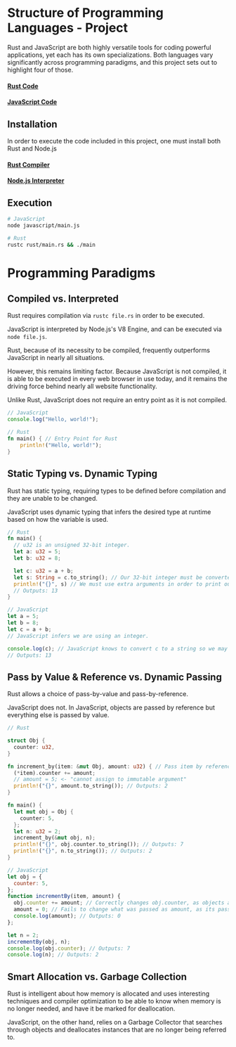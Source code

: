 # Structure of Programming Languages - Project

Rust and JavaScript are both highly versatile tools for coding powerful applications, yet each has its own specializations. Both languages vary significantly across programming paradigms, and this project sets out to highlight four of those.

#### [Rust Code](./main.rs)
#### [JavaScript Code](./javascript/main.js)

## Installation

In order to execute the code included in this project, one must install both Rust and Node.js

#### [Rust Compiler](https://www.rust-lang.org/tools/install)
#### [Node.js Interpreter](https://nodejs.org/en/download/)

## Execution
```bash
# JavaScript
node javascript/main.js

# Rust
rustc rust/main.rs && ./main
```

# Programming Paradigms

## Compiled vs. Interpreted

Rust requires compilation via `rustc file.rs` in order to be executed.

JavaScript is interpreted by Node.js's V8 Engine, and can be executed via `node file.js`.

Rust, because of its necessity to be compiled, frequently outperforms JavaScript in nearly all situations.

However, this remains limiting factor. Because JavaScript is not compiled, it is able to be executed in every web browser in use today, and it remains the driving force behind nearly all website functionality.


Unlike Rust, JavaScript does not require an entry point as it is not compiled.

```js
// JavaScript
console.log("Hello, world!");
```

```rust
// Rust
fn main() { // Entry Point for Rust
    println!("Hello, world!");
}
```

## Static Typing vs. Dynamic Typing

Rust has static typing, requiring types to be defined before compilation and they are unable to be changed.

JavaScript uses dynamic typing that infers the desired type at runtime based on how the variable is used.

```rust
// Rust
fn main() {
  // u32 is an unsigned 32-bit integer.
  let a: u32 = 5;
  let b: u32 = 8;

  let c: u32 = a + b;
  let s: String = c.to_string(); // Our 32-bit integer must be converted to a string in order to print it.
  println!("{}", s) // We must use extra arguments in order to print our string literal.
  // Outputs: 13
}
```

```js
// JavaScript
let a = 5;
let b = 8;
let c = a + b;
// JavaScript infers we are using an integer.

console.log(c); // JavaScript knows to convert c to a string so we may print it to the console.
// Outputs: 13
```

## Pass by Value & Reference vs. Dynamic Passing

Rust allows a choice of pass-by-value and pass-by-reference.

JavaScript does not. In JavaScript, objects are passed by reference but everything else is passed by value.

```rust
// Rust

struct Obj {
  counter: u32,
}

fn increment_by(item: &mut Obj, amount: u32) { // Pass item by reference, amount by value.
  (*item).counter += amount;
  // amount = 5; <- "cannot assign to immutable argument"
  println!("{}", amount.to_string()); // Outputs: 2
}

fn main() {
  let mut obj = Obj {
    counter: 5,
  };
  let n: u32 = 2;
  increment_by(&mut obj, n);
  println!("{}", obj.counter.to_string()); // Outputs: 7
  println!("{}", n.to_string()); // Outputs: 2
}
```

```js
// JavaScript
let obj = {
  counter: 5,
};
function incrementBy(item, amount) {
  obj.counter += amount; // Correctly changes obj.counter, as objects are passed by reference.
  amount = 0; // Fails to change what was passed as amount, as its passed by value.
  console.log(amount); // Outputs: 0
};

let n = 2;
incrementBy(obj, n);
console.log(obj.counter); // Outputs: 7
console.log(n); // Outputs: 2
```

## Smart Allocation vs. Garbage Collection

Rust is intelligent about how memory is allocated and uses interesting techniques and compiler optimization to be able to know when memory is no longer needed, and have it be marked for deallocation.

JavaScript, on the other hand, relies on a Garbage Collector that searches through objects and deallocates instances that are no longer being referred to.
